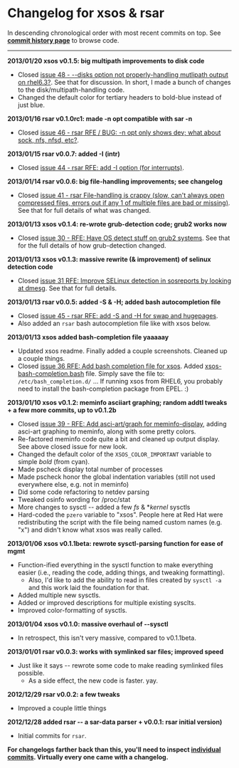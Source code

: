 Changelog for xsos & rsar
===================================================
In descending chronological order with most recent commits on top. See **[commit history page](/ryran/xsos/commits/master)** to browse code.

- - -

**2013/01/20 xsos v0.1.5: big multipath improvements to disk code**

* Closed [issue 48 - --disks option not properly-handling mutlipath output on rhel6.3?](https://github.com/ryran/xsos/issues/48). See that for discussion. In short, I made a bunch of changes to the disk/multipath-handling code.
* Changed the default color for tertiary headers to bold-blue instead of just blue.


**2013/01/16 rsar v0.1.0rc1: made -n opt compatible with sar -n**

* Closed [issue 46 - rsar RFE / BUG: -n opt only shows dev; what about sock, nfs, nfsd, etc?](https://github.com/ryran/xsos/issues/46).

**2013/01/15 rsar v0.0.7: added -I (intr)**

* Closed [issue 44 - rsar RFE: add -I option (for interrupts)](https://github.com/ryran/xsos/issues/44).


**2013/01/14 rsar v0.0.6: big file-handling improvements; see changelog**

* Closed [issue 41 - rsar File-handling is crappy (slow, can't always open compressed files, errors out if any 1 of multiple files are bad or missing)](https://github.com/ryran/xsos/issues/41). See that for full details of what was changed.


**2013/01/13 xsos v0.1.4: re-wrote grub-detection code; grub2 works now**

* Closed [issue 30 - RFE: Have OS detect stuff on grub2 systems](https://github.com/ryran/xsos/issues/30). See that for the full details of how grub-detection changed.

  
**2013/01/13 xsos v0.1.3: massive rewrite (& improvement) of selinux detection code**

* Closed [issue 31 RFE: Improve SELinux detection in sosreports by looking at dmesg](https://github.com/ryran/xsos/issues/31#issuecomment-12200458). See that for full details.


**2013/01/13 rsar v0.0.5: added -S & -H; added bash autocompletion file**

* Closed [issue 45 - rsar RFE: add -S and -H for swap and hugepages](https://github.com/ryran/xsos/issues/45). 
* Also added an `rsar` bash autocompletion file like with xsos below.


**2013/01/13 xsos added bash-completion file yaaaaay**

* Updated xsos readme. Finally added a couple screenshots. Cleaned up a couple things.
* Closed [issue 36 RFE: Add bash completion file for xsos](https://github.com/ryran/xsos/issues/36). Added [xsos-bash-completion.bash](https://github.com/ryran/xsos/blob/master/xsos-bash-completion.bash) file. Simply save the file to: `/etc/bash_completion.d/` ... If running xsos from RHEL6, you probably need to install the bash-completion package from EPEL. :)


**2013/01/10 xsos v0.1.2: meminfo asciiart graphing; random addtl tweaks + a few more commits, up to v0.1.2b**

* Closed [issue 39 - RFE: Add asci-art/graph for meminfo-display](https://github.com/ryran/xsos/issues/39), adding asci-art graphing to meminfo, along with some pretty colors.
* Re-factored meminfo code quite a bit and cleaned up output display. See above closed issue for new look.
* Changed the default color of the `XSOS_COLOR_IMPORTANT` variable to simple *bold* (from cyan).
* Made pscheck display total number of processes
* Made pscheck honor the global indentation variables (still not used everywhere else, e.g. not in meminfo)
* Did some code refactoring to netdev parsing
* Tweaked osinfo wording for /proc/stat
* More changes to sysctl -- added a few *fs* & **kernel* sysctls
* Hard-coded the `pzero` variable to "xsos". People here at Red Hat were redistributing the script with the file being named custom names (e.g. "x") and didn't know what xsos was really called.


**2013/01/06 xsos v0.1.1beta: rewrote sysctl-parsing function for ease of mgmt**

* Function-ified everything in the sysctl function to make everything easier (i.e., reading the code, adding things, and tweaking formatting).
  * Also, I'd like to add the ability to read in files created by `sysctl -a` and this work laid the foundation for that.
* Added multiple new sysctls.
* Added or improved descriptions for multiple existing sysclts.
* Improved color-formatting of sysctls.


**2013/01/04 xsos v0.1.0: massive overhaul of --sysctl**

* In retrospect, this isn't very massive, compared to v0.1.1beta.


**2013/01/01 rsar v0.0.3: works with symlinked sar files; improved speed**

* Just like it says -- rewrote some code to make reading symlinked files possible.
  * As a side effect, the new code is faster. yay.
  
  
**2012/12/29 rsar v0.0.2: a few tweaks**

* Improved a couple little things


**2012/12/28 added rsar -- a sar-data parser + v0.0.1: rsar initial version)**

* Initial commits for `rsar`.


**For changelogs farther back than this, you'll need to inspect [individual commits](https://github.com/ryran/xsos/commits/master). Virtually every one came with a changelog.**
